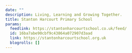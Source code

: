 ```yaml
---
date: ""
description: Living, Learning and Growing Together.
title: Stanton Harcourt Primary School
params:
  feedlink: https://stantonharcourtschool.co.uk/feed/
  id: 16ba7abe90cbf9c43864a072907d3aad
  link: https://stantonharcourtschool.org.uk
  blogrolls: []
---
```

